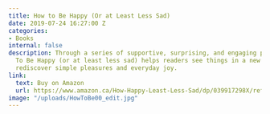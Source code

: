 ```yaml
---
title: How to Be Happy (Or at Least Less Sad)
date: 2019-07-24 16:27:00 Z
categories:
- Books
internal: false
description: Through a series of supportive, surprising, and engaging prompts, How
  To Be Happy (or at least less sad) helps readers see things in a new light, and
  rediscover simple pleasures and everyday joy.
link:
  text: Buy on Amazon
  url: https://www.amazon.ca/How-Happy-Least-Less-Sad/dp/039917298X/ref=sr_1_1?keywords=How+to+Be+Happy+%28Or+at+Least+Less+Sad%29%3A+A+Creative+Workbook&qid=1557778863&s=gateway&sr=8-1
image: "/uploads/HowToBe00_edit.jpg"
---
```


